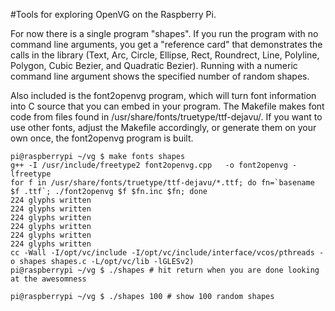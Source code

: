 #Tools for exploring OpenVG on the Raspberry Pi.

For now there is a single program "shapes". If you run the program with no command line arguments, you get a "reference card" that 
demonstrates the calls in the library (Text, Arc, Circle, Ellipse, Rect, Roundrect, Line, Polyline, Polygon, Cubic Bezier, 
and Quadratic Bezier). Running with a numeric command line argument shows the specified number of random shapes.

Also included is the font2openvg program, which will turn font information into C source that 
you can embed in your program. The Makefile makes font code from files found in /usr/share/fonts/truetype/ttf-dejavu/. 
If you want to use other fonts, adjust the Makefile accordingly, or generate them on your own once, the font2openvg program is built.


	pi@raspberrypi ~/vg $ make fonts shapes
	g++ -I /usr/include/freetype2 font2openvg.cpp   -o font2openvg -lfreetype
	for f in /usr/share/fonts/truetype/ttf-dejavu/*.ttf; do fn=`basename $f .ttf`; ./font2openvg $f $fn.inc $fn; done
	224 glyphs written
	224 glyphs written
	224 glyphs written
	224 glyphs written
	224 glyphs written
	224 glyphs written
	cc -Wall -I/opt/vc/include -I/opt/vc/include/interface/vcos/pthreads -o shapes shapes.c -L/opt/vc/lib -lGLESv2)
	pi@raspberrypi ~/vg $ ./shapes # hit return when you are done looking at the awesomness

	pi@raspberrypi ~/vg $ ./shapes 100 # show 100 random shapes